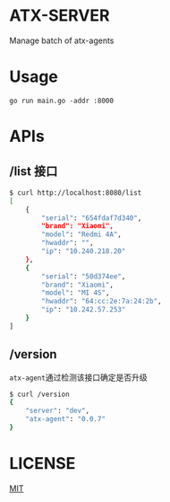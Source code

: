 # ATX-SERVER
Manage batch of atx-agents

# Usage
```
go run main.go -addr :8000
```

# APIs
## /list 接口

```bash
$ curl http://localhost:8080/list
[
    {
        "serial": "654fdaf7d340",
        "brand": "Xiaomi",
        "model": "Redmi 4A",
        "hwaddr": "",
        "ip": "10.240.218.20"
    },
    {
        "serial": "50d374ee",
        "brand": "Xiaomi",
        "model": "MI 4S",
        "hwaddr": "64:cc:2e:7a:24:2b",
        "ip": "10.242.57.253"
    }
]
```

## /version
`atx-agent`通过检测该接口确定是否升级

```bash
$ curl /version
{
    "server": "dev",
    "atx-agent": "0.0.7"
}
```

# LICENSE
[MIT](LICENSE)